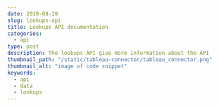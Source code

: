 ```yaml
---
date: 2019-08-19
slug: lookups-api
title: Lookups API documentation
categories:
  - api
type: post
description: The lookups API give more information about the API 
thumbnail_path: "/static/tableau-connector/tableau_connector.png"
thumbnail_alt: "image of code snippet"
keywords:
  - api
  - data
  - lookups
---
```


  <script type="module" src="https://unpkg.com/rapidoc/dist/rapidoc-min.js"></script>
  <div class="api_documentation">
    <rapi-doc spec-url="https://www.waterqualitydata.us/Codes/v3/api-docs" render-style = "read"> </rapi-doc>
  </div>